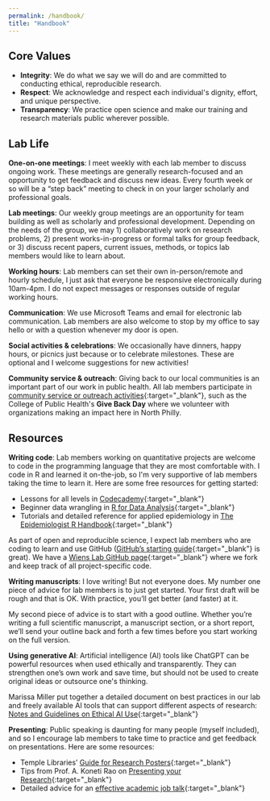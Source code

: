 ```yaml
---
permalink: /handbook/
title: "Handbook"
---
```


## Core Values

* __Integrity__: We do what we say we will do and are committed to conducting ethical, reproducible research.
* __Respect__: We acknowledge and respect each individual's dignity, effort, and unique perspective.
* __Transparency__:	We practice open science and make our training and research materials public wherever possible.

## Lab Life

__One-on-one meetings__: I meet weekly with each lab member to discuss ongoing work. These meetings are generally research-focused and an opportunity to get feedback and discuss new ideas. Every fourth week or so will be a “step back” meeting to check in on your larger scholarly and professional goals.

__Lab meetings__: Our weekly group meetings are an opportunity for team building as well as scholarly and professional development. Depending on the needs of the group, we may 1) collaboratively work on research problems, 2) present works-in-progress or formal talks for group feedback, or 3) discuss recent papers, current issues, methods, or topics lab members would like to learn about.

__Working hours__: Lab members can set their own in-person/remote and hourly schedule, I just ask that everyone be responsive electronically during 10am-4pm. I do not expect messages or responses outside of regular working hours.

__Communication__: We use Microsoft Teams and email for electronic lab communication. Lab members are also welcome to stop by my office to say hello or with a question whenever my door is open.

__Social activities & celebrations__: We occasionally have dinners, happy hours, or picnics just because or to celebrate milestones. These are optional and I welcome suggestions for new activities!

__Community service & outreach__: Giving back to our local communities is an important part of our work in public health. All lab members participate in [community service or outreach activities](https://cph.temple.edu/community-clinics/community-engaged-research-and-practice/upcoming-and-past-events){:target="_blank"}, such as the College of Public Health's __Give Back Day__ where we volunteer with organizations making an impact here in North Philly.


## Resources

__Writing code__: Lab members working on quantitative projects are welcome to code in the programming language that they are most comfortable with. I code in R and learned it on-the-job, so I'm very supportive of lab members taking the time to learn it. Here are some free resources for getting started:

* Lessons for all levels in [Codecademy](https://www.codecademy.com/catalog/language/r){:target="_blank"}
* Beginner data wrangling in [R for Data Analysis](https://trevorfrench.github.io/R-for-Data-Analysis/){:target="_blank"}
* Tutorials and detailed reference for applied epidemiology in [The Epidemiologist R Handbook](https://epirhandbook.com/en/#r-for-applied-epidemiology-and-public-health){:target="_blank"}

As part of open and reproducible science, I expect lab members who are coding to learn and use GitHub ([GitHub’s starting guide](https://docs.github.com/en/get-started){:target="_blank"} is great). We have a [Wiens Lab GitHub page](https://github.com/wienslab){:target="_blank"} where we fork and keep track of all project-specific code. 

__Writing manuscripts__: I love writing! But not everyone does. My number one piece of advice for lab members is to just get started. Your first draft will be rough and that is OK. With practice, you’ll get better (and faster) at it. 

My second piece of advice is to start with a good outline. Whether you’re writing a full scientific manuscript, a manuscript section, or a short report, we’ll send your outline back and forth a few times before you start working on the full version.

__Using generative AI__: Artificial intelligence (AI) tools like ChatGPT can be powerful resources when used ethically and transparently. They can strengthen one’s own work and save time, but should not be used to create original ideas or outsource one's thinking. 

Marissa Miller put together a detailed document on best practices in our lab and freely available AI tools that can support different aspects of research: [Notes and Guidelines on Ethical AI Use](/assets/documents/AI_Guidelines_Notes_WiensLab.pdf){:target="_blank"}

__Presenting__: Public speaking is daunting for many people (myself included), and so I encourage lab members to take time to practice and get feedback on presentations. Here are some resources:

* Temple Libraries’ [Guide for Research Posters](https://guides.temple.edu/poster){:target="_blank"}
* Tips from Prof. A. Koneti Rao on [Presenting your Research](https://medicine.temple.edu/sites/medicine/files/files/medicine_research_slides_1415_topic7.pdf){:target="_blank"} 
* Detailed advice for an [effective academic job talk](https://journals.plos.org/ploscompbiol/article?id=10.1371/journal.pcbi.1007163){:target="_blank"}

